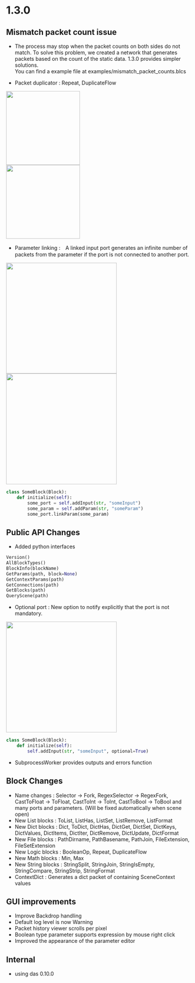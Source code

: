 # 1.3.0

## Mismatch packet count issue

- The process may stop when the packet counts on both sides do not match. To solve this problem, we created a network that generates packets based on the count of the static data. 1.3.0 provides simpler solutions.<br>You can find a example file at examples/mismatch_packet_counts.blcs

- Packet duplicator : Repeat, DuplicateFlow

<img src="https://github.com/sol-ansano-kim/petitBloc/wiki/images/duplicateFlow.png" width="200"> <br>
<img src="https://github.com/sol-ansano-kim/petitBloc/wiki/images/repeat.png" width="200"> 

- Parameter linking :　A linked input port generates an infinite number of packets from the parameter if the port is not connected to another port.

<img src="https://github.com/sol-ansano-kim/petitBloc/wiki/images/linked1.png" width="300"> 
<img src="https://github.com/sol-ansano-kim/petitBloc/wiki/images/linked2.png" width="300"><br> 

```python
class SomeBlock(Block):
    def initialize(self):
        some_port = self.addInput(str, "someInput")
        some_param = self.addParam(str, "someParam")
        some_port.linkParam(some_param)
```

## Public API Changes
- Added python interfaces <br>
```python
Version()
AllBlockTypes()
BlockInfo(blockName)
GetParams(path, block=None)
GetContextParams(path)
GetConnections(path)
GetBlocks(path)
QueryScene(path)
```
- Optional port : New option to notify explicitly that the port is not mandatory.

<img src="https://github.com/sol-ansano-kim/petitBloc/wiki/images/optional.png" width="300"><br> 
```python
class SomeBlock(Block):
    def initialize(self):
        self.addInput(str, "someInput", optional=True)
```

- SubprocessWorker provides outputs and errors function

## Block Changes
- Name changes : Selector -> Fork, RegexSelector -> RegexFork, CastToFloat -> ToFloat, CastToInt -> ToInt, CastToBool -> ToBool and many ports and parameters. (Will be fixed automatically when scene open)
- New List blocks : ToList, ListHas, ListSet, ListRemove, ListFormat
- New Dict blocks : Dict, ToDict, DictHas, DictGet, DictSet, DictKeys, DictValues, DictItems, DictIter, DictRemove, DictUpdate, DictFormat
- New File blocks : PathDirname, PathBasename, PathJoin, FileExtension, FileSetExtension
- New Logic blocks : BooleanOp, Repeat, DuplicateFlow
- New Math blocks : Min, Max
- New String blocks : StringSplit, StringJoin, StringIsEmpty, StringCompare, StringStrip, StringFormat
- ContextDict : Generates a dict packet of containing SceneContext values 

## GUI improvements
- Improve Backdrop handling
- Default log level is now Warning
- Packet history viewer scrolls per pixel
- Boolean type parameter supports expression by mouse right click
- Improved the appearance of the parameter editor

## Internal
- using das 0.10.0
